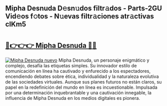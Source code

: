 ## Mipha Desnuda D𝚎sn𝚞dos filtr𝚊dos - Parts-2GU Vid𝚎os f𝚘tos - N𝚞evas filtr𝚊ciones atr𝚊ctivas clKm5

# <h2><a href="http://mb8mc4.tromn.icu/?c=Mipha+Desnuda">🔗👉👉👉 Mipha Desnuda 🔗🔗</a></h2>

[![Mipha Desnuda nuevo](https://i.imgur.com/pEAQMta.gif)](http://mb8mc4.tromn.icu/?c=Mipha+Desnuda)
Mipha Desnuda, un personaje enigmático y complejo, desafía las etiquetas simples. Su innovador estilo de comunicación en línea ha cautivado y enfurecido a los espectadores, encendiendo debates sobre ética, individualidad y la naturaleza evolutiva de las sociedades virtuales. Aunque sus planes futuros no están claros, su papel en la redefinición del mundo en línea es incuestionable. Impulsada por una determinación inquebrantable y una cautivación innegable, la influencia de Mipha Desnuda en los medios digitales es pionera.
